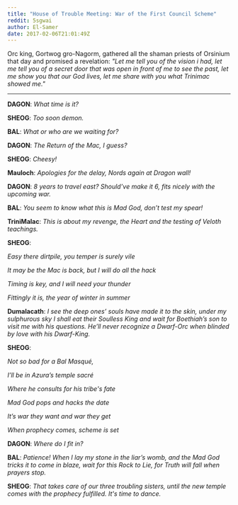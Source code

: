 ```yaml
---
title: "House of Trouble Meeting: War of the First Council Scheme"
reddit: 5sgwai
author: El-Samer
date: 2017-02-06T21:01:49Z
---
```


Orc king, Gortwog gro-Nagorm, gathered all the shaman priests of Orsinium that day and promised a revelation: *"Let me tell you of the vision i had, let me tell you of a secret door that was open in front of me to see the past, let me show you that our God lives, let me share with you what Trinimac showed me."*

*****

**DAGON**: *What time is it?*


**SHEOG**: *Too soon demon.*


**BAL**: *What or who are we waiting for?*


**DAGON**: *The Return of the Mac, I guess?*


**SHEOG**: *Cheesy!*


**Mauloch**: *Apologies for the delay, Nords again at Dragon wall!*


**DAGON**: *8 years to travel east? Should’ve make it 6, fits nicely with the upcoming war.*



**BAL**: *You seem to know what this is Mad God, don’t test my spear!*


**TriniMalac**: *This is about my revenge, the Heart and the testing of Veloth teachings.*


**SHEOG**:

*Easy there dirtpile, you temper is surely vile*

*It may be the Mac is back, but I will do all the hack*
 
*Timing is key, and I will need your thunder*

*Fittingly it is, the year of winter in summer*




**Dumalacath**: *I see the deep ones’ souls have made it to the skin, under my sulphurous sky I shall eat their Soulless King and wait for Boethiah’s son to visit me with his questions. He’ll never recognize a Dwarf-Orc when blinded by love with his Dwarf-King.*



**SHEOG**:

*Not so bad for a Bal Masqué,*

*I’ll be in Azura’s temple sacré*

*Where he consults for his tribe's fate*

*Mad God pops and hacks the date*

*It’s war they want and war they get*

*When prophecy comes, scheme is set*


**DAGON**: *Where do I fit in?*

**BAL**: *Patience! When I lay my stone in the liar’s womb, and the Mad God tricks it to come in blaze, wait for this Rock to Lie, for Truth will fall when prayers stop.*  


**SHEOG**: *That takes care of our three troubling sisters, until the new temple comes with the prophecy fulfilled. It's time to dance.*




   

